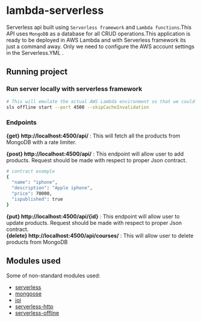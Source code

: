 # lambda-serverless
Serverless api built using `Serverless framework` and `Lambda functions`.This API uses `MongoDB` as a database for all CRUD operations.This application is ready to be deployed in AWS Lambda and with Serverless framework its just a command away. Only we need to configure the AWS account settings in the Serverless.YML . 

## Running project

### Run server locally with serverless framework
```sh
# This will emulate the actual AWS Lambda environment so that we could run and test it in local
sls offline start --port 4500 --skipCacheInvalidation
```

### Endpoints
**{get} http://localhost:4500/api/** : This will fetch all the products from MongoDB with a rate limiter.  <br />

**{post} http://localhost:4500/api/** : This endpoint will allow user to add products. Request should be made with respect to proper Json contract.<br />
```sh
# contract example
{
  "name": "iphone",
  "description": "Apple iphone",
  "price": 70000,
  "ispublished": true
}
```
**{put} http://localhost:4500/api/{id}** : This endpoint will allow user to update products. Request should be made with respect to proper Json contract.<br />
**{delete} http://localhost:4500/api/courses/** : This will allow user to delete  products from MongoDB  <br />

## Modules used

Some of non-standard modules used:

* [serverless](https://www.npmjs.com/package/serverless)
* [mongoose](https://www.npmjs.com/package/mongoose)
* [joi](https://www.npmjs.com/package/joi)
* [serverless-http](https://www.npmjs.com/package/serverless-http)
* [serverless-offline](https://www.npmjs.com/package/serverless-offline)
